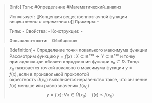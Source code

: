 > [!info]
> Тэги: #Определение #Математический_анализ   
> 
> Использует: [[Концепция вещественнозначной функции вещественного переменного]]
> Примеры: *-*
> 
> Типы: *-*
> Свойства: *-*
> Конструкции: *-*
> 
> Эквивалентности: *-*
> Обобщения: *-*

> [!definition]+ Определение точки локального максимума функции 
> Рассмотрим функцию $y = f(x):X \subset \mathbb{R^{\pm\infty}}\rightarrow Y \subset \mathbb{R^{\pm\infty}}$ и точку принадлежащая области определения функции $x_0 \in D$. Тогда $x_{0}$ называется точкой локального максимума функции ${\displaystyle y=f(x),}$ если в произвольной проколотой окрестность ${\displaystyle {\dot {U}}(x_{0})}$ выполняется неравенство такое, что значение $f(x)$ меньше или равно значению $f(x_0)$ $${\displaystyle y=f(x): \; \forall x\in {\dot {U}}(x_{0})\quad f(x)\leqslant f(x_{0})}$$